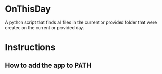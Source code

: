 # OnThisDay
A python script that finds all files in the current or provided folder that were created on the current or provided day.
# Instructions
## How to add the app to PATH



